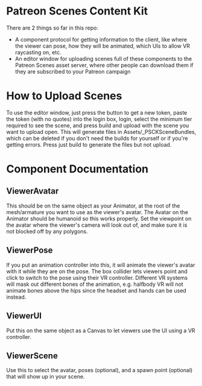 # Patreon Scenes Content Kit

There are 2 things so far in this repo:
- A component protocol for getting information to the client, like where the viewer can pose, how they will be animated, which UIs to allow VR raycasting on, etc.
- An editor window for uploading scenes full of these components to the Patreon Scenes asset server, where other people can download them if they are subscribed to your Patreon campaign

# How to Upload Scenes

To use the editor window, just press the button to get a new token, paste the token (with no quotes) into the login box, login, select the minimum tier required to see the scene, and press build and upload with the scene you want to upload open. This will generate files in Assets/_PSCKSceneBundles, which can be deleted if you don't need the builds for yourself or if you're getting errors. Press just build to generate the files but not upload.

# Component Documentation

## ViewerAvatar

This should be on the same object as your Animator, at the root of the mesh/armature you want to use as the viewer's avatar. The Avatar on the Animator should be humanoid so this works properly. Set the viewpoint on the avatar where the viewer's camera will look out of, and make sure it is not blocked off by any polygons.

## ViewerPose

If you put an animation controller into this, it will animate the viewer's avatar with it while they are on the pose. The box collider lets viewers point and click to switch to the pose using their VR controller. Different VR systems will mask out different bones of the animation, e.g. halfbody VR will not animate bones above the hips since the headset and hands can be used instead.

## ViewerUI

Put this on the same object as a Canvas to let viewers use the UI using a VR controller.

## ViewerScene

Use this to select the avatar, poses (optional), and a spawn point (optional) that will show up in your scene.